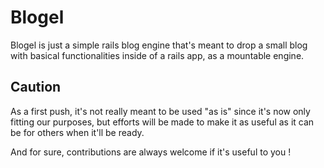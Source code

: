# Blogel

Blogel is just a simple rails blog engine that's meant to drop a small blog with basical functionalities inside of a rails app, as a mountable engine.

## Caution

As a first push, it's not really meant to be used "as is" since it's now only fitting our purposes, but efforts will be made to make it as useful as it can be for others when it'll be ready.

And for sure, contributions are always welcome if it's useful to you !